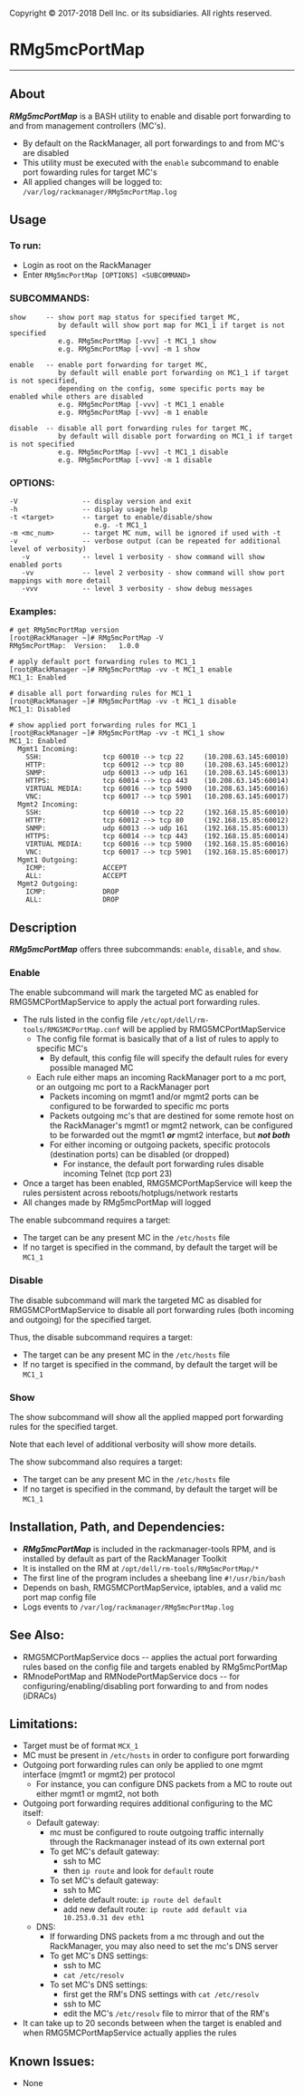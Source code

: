 Copyright &copy; 2017-2018 Dell Inc. or its subsidiaries. All rights reserved.

# RMg5mcPortMap
---

## About

***RMg5mcPortMap*** is a BASH utility to enable and disable port forwarding to and from management controllers (MC's).

* By default on the RackManager, all port forwardings to and from MC's are disabled
* This utility must be executed with the `enable` subcommand to enable port fowarding rules for target MC's
* All applied changes will be logged to: `/var/log/rackmanager/RMg5mcPortMap.log`

## Usage

### To run:

* Login as root on the RackManager
* Enter `RMg5mcPortMap [OPTIONS] <SUBCOMMAND>`

### SUBCOMMANDS:
                
    show     -- show port map status for specified target MC,
                by default will show port map for MC1_1 if target is not specified
                e.g. RMg5mcPortMap [-vvv] -t MC1_1 show
                e.g. RMg5mcPortMap [-vvv] -m 1 show

    enable   -- enable port forwarding for target MC,
                by default will enable port forwarding on MC1_1 if target is not specified,
                depending on the config, some specific ports may be enabled while others are disabled
                e.g. RMg5mcPortMap [-vvv] -t MC1_1 enable
                e.g. RMg5mcPortMap [-vvv] -m 1 enable

    disable  -- disable all port forwarding rules for target MC,
                by default will disable port forwarding on MC1_1 if target is not specified
                e.g. RMg5mcPortMap [-vvv] -t MC1_1 disable
                e.g. RMg5mcPortMap [-vvv] -m 1 disable


### OPTIONS:

    -V                -- display version and exit
    -h                -- display usage help
    -t <target>       -- target to enable/disable/show
                         e.g. -t MC1_1
    -m <mc_num>       -- target MC num, will be ignored if used with -t
    -v                -- verbose output (can be repeated for additional level of verbosity)
       -v             -- level 1 verbosity - show command will show enabled ports
       -vv            -- level 2 verbosity - show command will show port mappings with more detail
       -vvv           -- level 3 verbosity - show debug messages


### Examples:

    # get RMg5mcPortMap version
    [root@RackManager ~]# RMg5mcPortMap -V
    RMg5mcPortMap:  Version:   1.0.0
    
    # apply default port forwarding rules to MC1_1
    [root@RackManager ~]# RMg5mcPortMap -vv -t MC1_1 enable
    MC1_1: Enabled
      
    # disable all port forwarding rules for MC1_1
    [root@RackManager ~]# RMg5mcPortMap -vv -t MC1_1 disable
    MC1_1: Disabled
      
    # show applied port forwarding rules for MC1_1
    [root@RackManager ~]# RMg5mcPortMap -vv -t MC1_1 show
    MC1_1: Enabled
      Mgmt1 Incoming:
        SSH:               tcp 60010 --> tcp 22     (10.208.63.145:60010)
        HTTP:              tcp 60012 --> tcp 80     (10.208.63.145:60012)
        SNMP:              udp 60013 --> udp 161    (10.208.63.145:60013)
        HTTPS:             tcp 60014 --> tcp 443    (10.208.63.145:60014)
        VIRTUAL MEDIA:     tcp 60016 --> tcp 5900   (10.208.63.145:60016)
        VNC:               tcp 60017 --> tcp 5901   (10.208.63.145:60017)
      Mgmt2 Incoming:
        SSH:               tcp 60010 --> tcp 22     (192.168.15.85:60010)
        HTTP:              tcp 60012 --> tcp 80     (192.168.15.85:60012)
        SNMP:              udp 60013 --> udp 161    (192.168.15.85:60013)
        HTTPS:             tcp 60014 --> tcp 443    (192.168.15.85:60014)
        VIRTUAL MEDIA:     tcp 60016 --> tcp 5900   (192.168.15.85:60016)
        VNC:               tcp 60017 --> tcp 5901   (192.168.15.85:60017)
      Mgmt1 Outgoing:
        ICMP:              ACCEPT
        ALL:               ACCEPT
      Mgmt2 Outgoing:
        ICMP:              DROP
        ALL:               DROP

## Description

***RMg5mcPortMap*** offers three subcommands: `enable`, `disable`, and `show`.

### Enable

The enable subcommand will mark the targeted MC as enabled for RMG5MCPortMapService to apply the actual port forwarding rules.
* The ruls listed in the config file `/etc/opt/dell/rm-tools/RMG5MCPortMap.conf` will be applied by RMG5MCPortMapService
  * The config file format is basically that of a list of rules to apply to specific MC's
    * By default, this config file will specify the default rules for every possible managed MC
  * Each rule either maps an incoming RackManager port to a mc port, or an outgoing mc port to a RackManager port
    * Packets incoming on mgmt1 and/or mgmt2 ports can be configured to be forwarded to specific mc ports
    * Packets outgoing mc's that are destined for some remote host on the RackManager's mgmt1 or mgmt2 network,
  can be configured to be forwarded out the mgmt1 ***or*** mgmt2 interface, but ***not both***
    * For either incoming or outgoing packets, specific protocols (destination ports) can be disabled (or dropped)
      * For instance, the default port forwarding rules disable incoming Telnet (tcp port 23)
* Once a target has been enabled, RMG5MCPortMapService will keep the rules persistent across reboots/hotplugs/network restarts
* All changes made by RMg5mcPortMap will logged
  
The enable subcommand requires a target:
* The target can be any present MC in the `/etc/hosts` file
* If no target is specified in the command, by default the target will be `MC1_1`

### Disable

The disable subcommand will mark the targeted MC as disabled for RMG5MCPortMapService to disable all port forwarding rules (both incoming and outgoing) for the specified target.

Thus, the disable subcommand requires a target:
* The target can be any present MC in the `/etc/hosts` file
* If no target is specified in the command, by default the target will be `MC1_1`

### Show

The show subcommand will show all the applied mapped port forwarding rules for the specified target.

Note that each level of additional verbosity will show more details.

The show subcommand also requires a target:
* The target can be any present MC in the `/etc/hosts` file
* If no target is specified in the command, by default the target will be `MC1_1`

## Installation, Path, and Dependencies:
* ***RMg5mcPortMap*** is included in the rackmanager-tools RPM, and is installed by default as part of the RackManager Toolkit
* It is installed on the RM at `/opt/dell/rm-tools/RMg5mcPortMap/*`
* The first line of the program includes a sheebang line `#!/usr/bin/bash`
* Depends on bash, RMG5MCPortMapService, iptables, and a valid mc port map config file
* Logs events to `/var/log/rackmanager/RMg5mcPortMap.log`

## See Also:
* RMG5MCPortMapService docs -- applies the actual port forwarding rules based on the config file and targets enabled by RMg5mcPortMap
* RMnodePortMap and RMNodePortMapService docs -- for configuring/enabling/disabling port forwarding to and from nodes (iDRACs)
  
## Limitations:
* Target must be of format `MCX_1`
* MC must be present in `/etc/hosts` in order to configure port forwarding
* Outgoing port forwarding rules can only be applied to one mgmt interface (mgmt1 or mgmt2) per protocol
  * For instance, you can configure DNS packets from a MC to route out either mgmt1 or mgmt2, not both
* Outgoing port forwarding requires additional configuring to the MC itself:
  * Default gateway:
    * mc must be configured to route outgoing traffic internally through the Rackmanager instead of its own external port
    * To get MC's default gateway:
      * ssh to MC
      * then `ip route` and look for `default` route
    * To set MC's default gateway:
      * ssh to MC
      * delete default route: `ip route del default`
      * add new default route: `ip route add default via 10.253.0.31 dev eth1`
  * DNS:
    * If forwarding DNS packets from a mc through and out the RackManager, you may also need to set the mc's DNS server
    * To get MC's DNS settings:
      * ssh to MC
      * `cat /etc/resolv`
    * To set MC's DNS settings:
      * first get the RM's DNS settings with `cat /etc/resolv`
      * ssh to MC
      * edit the MC's `/etc/resolv` file to mirror that of the RM's
* It can take up to 20 seconds between when the target is enabled and when RMG5MCPortMapService actually applies the rules

## Known Issues:
* None
